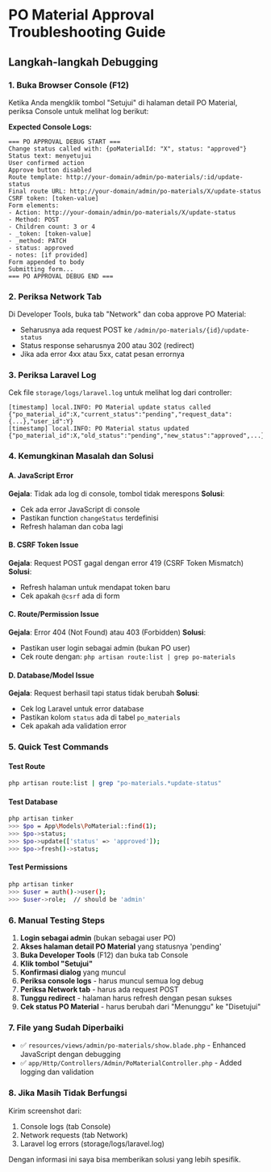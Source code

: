 # PO Material Approval Troubleshooting Guide

## Langkah-langkah Debugging

### 1. Buka Browser Console (F12)

Ketika Anda mengklik tombol "Setujui" di halaman detail PO Material, periksa Console untuk melihat log berikut:

**Expected Console Logs:**

```
=== PO APPROVAL DEBUG START ===
Change status called with: {poMaterialId: "X", status: "approved"}
Status text: menyetujui
User confirmed action
Approve button disabled
Route template: http://your-domain/admin/po-materials/:id/update-status
Final route URL: http://your-domain/admin/po-materials/X/update-status
CSRF token: [token-value]
Form elements:
- Action: http://your-domain/admin/po-materials/X/update-status
- Method: POST
- Children count: 3 or 4
- _token: [token-value]
- _method: PATCH
- status: approved
- notes: [if provided]
Form appended to body
Submitting form...
=== PO APPROVAL DEBUG END ===
```

### 2. Periksa Network Tab

Di Developer Tools, buka tab "Network" dan coba approve PO Material:

-   Seharusnya ada request POST ke `/admin/po-materials/{id}/update-status`
-   Status response seharusnya 200 atau 302 (redirect)
-   Jika ada error 4xx atau 5xx, catat pesan errornya

### 3. Periksa Laravel Log

Cek file `storage/logs/laravel.log` untuk melihat log dari controller:

```
[timestamp] local.INFO: PO Material update status called {"po_material_id":X,"current_status":"pending","request_data":{...},"user_id":Y}
[timestamp] local.INFO: PO Material status updated {"po_material_id":X,"old_status":"pending","new_status":"approved",...}
```

### 4. Kemungkinan Masalah dan Solusi

#### A. JavaScript Error

**Gejala**: Tidak ada log di console, tombol tidak merespons
**Solusi**:

-   Cek ada error JavaScript di console
-   Pastikan function `changeStatus` terdefinisi
-   Refresh halaman dan coba lagi

#### B. CSRF Token Issue

**Gejala**: Request POST gagal dengan error 419 (CSRF Token Mismatch)
**Solusi**:

-   Refresh halaman untuk mendapat token baru
-   Cek apakah `@csrf` ada di form

#### C. Route/Permission Issue

**Gejala**: Error 404 (Not Found) atau 403 (Forbidden)
**Solusi**:

-   Pastikan user login sebagai admin (bukan PO user)
-   Cek route dengan: `php artisan route:list | grep po-materials`

#### D. Database/Model Issue

**Gejala**: Request berhasil tapi status tidak berubah
**Solusi**:

-   Cek log Laravel untuk error database
-   Pastikan kolom `status` ada di tabel `po_materials`
-   Cek apakah ada validation error

### 5. Quick Test Commands

#### Test Route

```bash
php artisan route:list | grep "po-materials.*update-status"
```

#### Test Database

```bash
php artisan tinker
>>> $po = App\Models\PoMaterial::find(1);
>>> $po->status;
>>> $po->update(['status' => 'approved']);
>>> $po->fresh()->status;
```

#### Test Permissions

```bash
php artisan tinker
>>> $user = auth()->user();
>>> $user->role;  // should be 'admin'
```

### 6. Manual Testing Steps

1. **Login sebagai admin** (bukan sebagai user PO)
2. **Akses halaman detail PO Material** yang statusnya 'pending'
3. **Buka Developer Tools** (F12) dan buka tab Console
4. **Klik tombol "Setujui"**
5. **Konfirmasi dialog** yang muncul
6. **Periksa console logs** - harus muncul semua log debug
7. **Periksa Network tab** - harus ada request POST
8. **Tunggu redirect** - halaman harus refresh dengan pesan sukses
9. **Cek status PO Material** - harus berubah dari "Menunggu" ke "Disetujui"

### 7. File yang Sudah Diperbaiki

-   ✅ `resources/views/admin/po-materials/show.blade.php` - Enhanced JavaScript dengan debugging
-   ✅ `app/Http/Controllers/Admin/PoMaterialController.php` - Added logging dan validation

### 8. Jika Masih Tidak Berfungsi

Kirim screenshot dari:

1. Console logs (tab Console)
2. Network requests (tab Network)
3. Laravel log errors (storage/logs/laravel.log)

Dengan informasi ini saya bisa memberikan solusi yang lebih spesifik.
